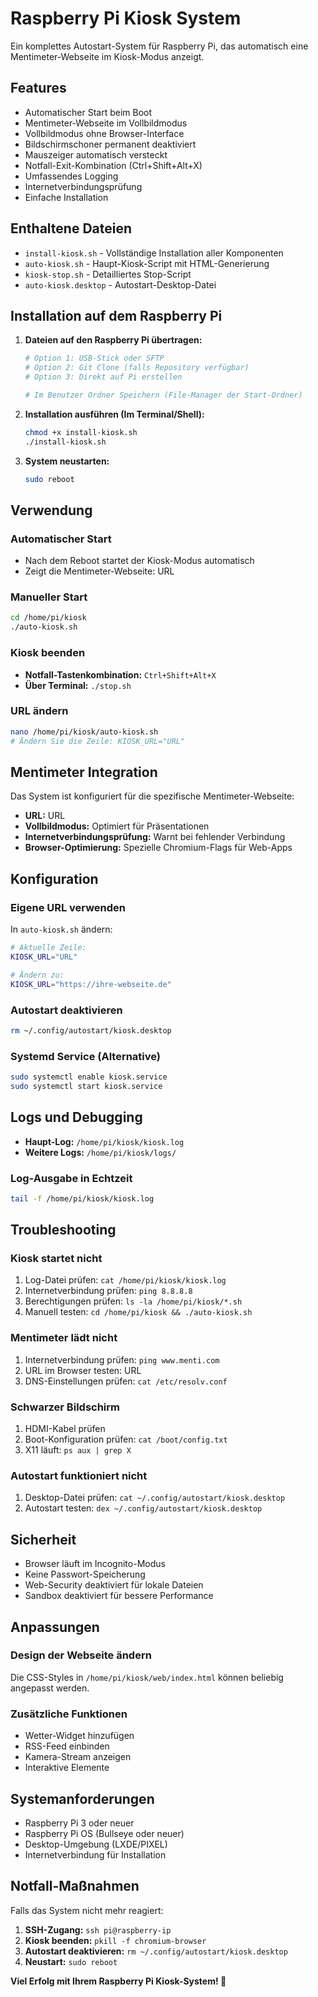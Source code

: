 # Raspberry Pi Kiosk System

Ein komplettes Autostart-System für Raspberry Pi, das automatisch eine Mentimeter-Webseite im Kiosk-Modus anzeigt.

## Features

-  Automatischer Start beim Boot
-  Mentimeter-Webseite im Vollbildmodus
-  Vollbildmodus ohne Browser-Interface
-  Bildschirmschoner permanent deaktiviert
-  Mauszeiger automatisch versteckt
-  Notfall-Exit-Kombination (Ctrl+Shift+Alt+X)
-  Umfassendes Logging
-  Internetverbindungsprüfung
-  Einfache Installation

## Enthaltene Dateien

- `install-kiosk.sh` - Vollständige Installation aller Komponenten
- `auto-kiosk.sh` - Haupt-Kiosk-Script mit HTML-Generierung
- `kiosk-stop.sh` - Detailliertes Stop-Script
- `auto-kiosk.desktop` - Autostart-Desktop-Datei

## Installation auf dem Raspberry Pi

1. **Dateien auf den Raspberry Pi übertragen:**
   ```bash
   # Option 1: USB-Stick oder SFTP
   # Option 2: Git Clone (falls Repository verfügbar)
   # Option 3: Direkt auf Pi erstellen

   # Im Benutzer Ordner Speichern (File-Manager der Start-Ordner)
   ```

2. **Installation ausführen (Im Terminal/Shell):**
   ```bash
   chmod +x install-kiosk.sh
   ./install-kiosk.sh
   ```

3. **System neustarten:**
   ```bash
   sudo reboot
   ```

## Verwendung

### Automatischer Start
- Nach dem Reboot startet der Kiosk-Modus automatisch
- Zeigt die Mentimeter-Webseite: URL

### Manueller Start
```bash
cd /home/pi/kiosk
./auto-kiosk.sh
```

### Kiosk beenden
- **Notfall-Tastenkombination:** `Ctrl+Shift+Alt+X`
- **Über Terminal:** `./stop.sh`

### URL ändern
```bash
nano /home/pi/kiosk/auto-kiosk.sh
# Ändern Sie die Zeile: KIOSK_URL="URL"
```

## Mentimeter Integration

Das System ist konfiguriert für die spezifische Mentimeter-Webseite:
- **URL:** URL
- **Vollbildmodus:** Optimiert für Präsentationen
- **Internetverbindungsprüfung:** Warnt bei fehlender Verbindung
- **Browser-Optimierung:** Spezielle Chromium-Flags für Web-Apps

## Konfiguration

### Eigene URL verwenden
In `auto-kiosk.sh` ändern:
```bash
# Aktuelle Zeile:
KIOSK_URL="URL"

# Ändern zu:
KIOSK_URL="https://ihre-webseite.de"
```

### Autostart deaktivieren
```bash
rm ~/.config/autostart/kiosk.desktop
```

### Systemd Service (Alternative)
```bash
sudo systemctl enable kiosk.service
sudo systemctl start kiosk.service
```

## Logs und Debugging

- **Haupt-Log:** `/home/pi/kiosk/kiosk.log`
- **Weitere Logs:** `/home/pi/kiosk/logs/`

### Log-Ausgabe in Echtzeit
```bash
tail -f /home/pi/kiosk/kiosk.log
```

## Troubleshooting

### Kiosk startet nicht
1. Log-Datei prüfen: `cat /home/pi/kiosk/kiosk.log`
2. Internetverbindung prüfen: `ping 8.8.8.8`
3. Berechtigungen prüfen: `ls -la /home/pi/kiosk/*.sh`
4. Manuell testen: `cd /home/pi/kiosk && ./auto-kiosk.sh`

### Mentimeter lädt nicht
1. Internetverbindung prüfen: `ping www.menti.com`
2. URL im Browser testen: URL
3. DNS-Einstellungen prüfen: `cat /etc/resolv.conf`

### Schwarzer Bildschirm
1. HDMI-Kabel prüfen
2. Boot-Konfiguration prüfen: `cat /boot/config.txt`
3. X11 läuft: `ps aux | grep X`

### Autostart funktioniert nicht
1. Desktop-Datei prüfen: `cat ~/.config/autostart/kiosk.desktop`
2. Autostart testen: `dex ~/.config/autostart/kiosk.desktop`

## Sicherheit

- Browser läuft im Incognito-Modus
- Keine Passwort-Speicherung
- Web-Security deaktiviert für lokale Dateien
- Sandbox deaktiviert für bessere Performance

## Anpassungen

### Design der Webseite ändern
Die CSS-Styles in `/home/pi/kiosk/web/index.html` können beliebig angepasst werden.

### Zusätzliche Funktionen
- Wetter-Widget hinzufügen
- RSS-Feed einbinden  
- Kamera-Stream anzeigen
- Interaktive Elemente

## Systemanforderungen

- Raspberry Pi 3 oder neuer
- Raspberry Pi OS (Bullseye oder neuer)
- Desktop-Umgebung (LXDE/PIXEL)
- Internetverbindung für Installation

## Notfall-Maßnahmen

Falls das System nicht mehr reagiert:
1. **SSH-Zugang:** `ssh pi@raspberry-ip`
2. **Kiosk beenden:** `pkill -f chromium-browser`
3. **Autostart deaktivieren:** `rm ~/.config/autostart/kiosk.desktop`
4. **Neustart:** `sudo reboot`

**Viel Erfolg mit Ihrem Raspberry Pi Kiosk-System! 🎉**
